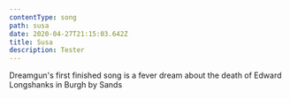 ```yaml
---
contentType: song
path: susa
date: 2020-04-27T21:15:03.642Z
title: Susa
description: Tester
---
```

Dreamgun's first finished song is a fever dream about the death of Edward Longshanks in Burgh by Sands 